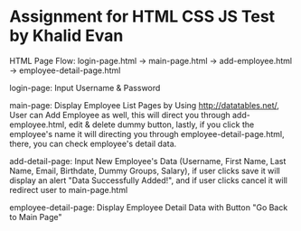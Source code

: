 # Assignment for HTML CSS JS Test by Khalid Evan

HTML Page Flow: login-page.html -> main-page.html -> add-employee.html -> employee-detail-page.html

login-page: Input Username & Password

main-page: Display Employee List Pages by Using http://datatables.net/, User can Add Employee as well, this will direct you through add-employee.html, edit & delete dummy button, lastly, if you click the employee's name it will directing you through employee-detail-page.html, there, you can check employee's detail data.

add-detail-page: Input New Employee's Data (Username, First Name, Last Name, Email, Birthdate, Dummy Groups, Salary), if user clicks save it will display an alert "Data Successfully Added!", and if user clicks cancel it will redirect user to main-page.html

employee-detail-page: Display Employee Detail Data with Button "Go Back to Main Page"
